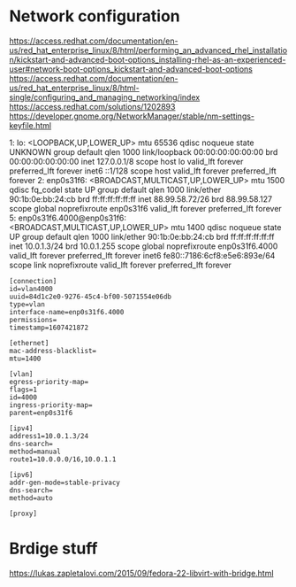 # Network configuration

https://access.redhat.com/documentation/en-us/red_hat_enterprise_linux/8/html/performing_an_advanced_rhel_installation/kickstart-and-advanced-boot-options_installing-rhel-as-an-experienced-user#network-boot-options_kickstart-and-advanced-boot-options
https://access.redhat.com/documentation/en-us/red_hat_enterprise_linux/8/html-single/configuring_and_managing_networking/index
https://access.redhat.com/solutions/1202893
https://developer.gnome.org/NetworkManager/stable/nm-settings-keyfile.html


1: lo: <LOOPBACK,UP,LOWER_UP> mtu 65536 qdisc noqueue state UNKNOWN group default qlen 1000
    link/loopback 00:00:00:00:00:00 brd 00:00:00:00:00:00
    inet 127.0.0.1/8 scope host lo
       valid_lft forever preferred_lft forever
    inet6 ::1/128 scope host
       valid_lft forever preferred_lft forever
2: enp0s31f6: <BROADCAST,MULTICAST,UP,LOWER_UP> mtu 1500 qdisc fq_codel state UP group default qlen 1000
    link/ether 90:1b:0e:bb:24:cb brd ff:ff:ff:ff:ff:ff
    inet 88.99.58.72/26 brd 88.99.58.127 scope global noprefixroute enp0s31f6
       valid_lft forever preferred_lft forever
5: enp0s31f6.4000@enp0s31f6: <BROADCAST,MULTICAST,UP,LOWER_UP> mtu 1400 qdisc noqueue state UP group default qlen 1000
    link/ether 90:1b:0e:bb:24:cb brd ff:ff:ff:ff:ff:ff
    inet 10.0.1.3/24 brd 10.0.1.255 scope global noprefixroute enp0s31f6.4000
       valid_lft forever preferred_lft forever
    inet6 fe80::7186:6cf8:e5e6:893e/64 scope link noprefixroute
       valid_lft forever preferred_lft forever

```
[connection]
id=vlan4000
uuid=84d1c2e0-9276-45c4-bf00-5071554e06db
type=vlan
interface-name=enp0s31f6.4000
permissions=
timestamp=1607421872

[ethernet]
mac-address-blacklist=
mtu=1400

[vlan]
egress-priority-map=
flags=1
id=4000
ingress-priority-map=
parent=enp0s31f6

[ipv4]
address1=10.0.1.3/24
dns-search=
method=manual
route1=10.0.0.0/16,10.0.1.1

[ipv6]
addr-gen-mode=stable-privacy
dns-search=
method=auto

[proxy]
```




# Brdige stuff

https://lukas.zapletalovi.com/2015/09/fedora-22-libvirt-with-bridge.html

